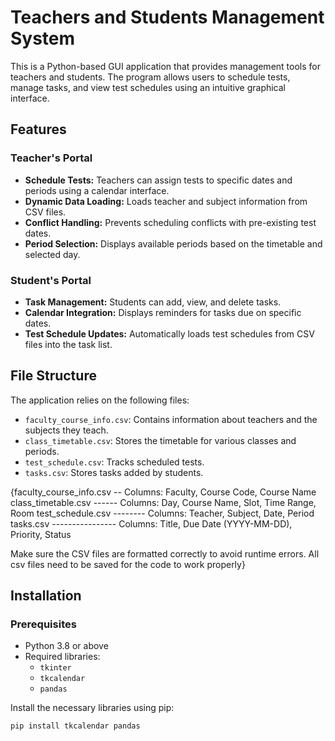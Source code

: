 # Teachers and Students Management System

This is a Python-based GUI application that provides management tools for teachers and students. The program allows users to schedule tests, manage tasks, and view test schedules using an intuitive graphical interface.

## Features

### Teacher's Portal
- **Schedule Tests:** Teachers can assign tests to specific dates and periods using a calendar interface.
- **Dynamic Data Loading:** Loads teacher and subject information from CSV files.
- **Conflict Handling:** Prevents scheduling conflicts with pre-existing test dates.
- **Period Selection:** Displays available periods based on the timetable and selected day.

### Student's Portal
- **Task Management:** Students can add, view, and delete tasks.
- **Calendar Integration:** Displays reminders for tasks due on specific dates.
- **Test Schedule Updates:** Automatically loads test schedules from CSV files into the task list.

## File Structure
The application relies on the following files:
- `faculty_course_info.csv`: Contains information about teachers and the subjects they teach.
- `class_timetable.csv`: Stores the timetable for various classes and periods.
- `test_schedule.csv`: Tracks scheduled tests.
- `tasks.csv`: Stores tasks added by students.

{faculty_course_info.csv -- Columns: Faculty, Course Code, Course Name
class_timetable.csv ------ Columns: Day, Course Name, Slot, Time Range, Room
test_schedule.csv -------- Columns: Teacher, Subject, Date, Period
tasks.csv ---------------- Columns: Title, Due Date (YYYY-MM-DD), Priority, Status

Make sure the CSV files are formatted correctly to avoid runtime errors.
All csv files need to be saved for the code to work properly}


## Installation

### Prerequisites
- Python 3.8 or above
- Required libraries:
  - `tkinter`
  - `tkcalendar`
  - `pandas`

Install the necessary libraries using pip:
```bash
pip install tkcalendar pandas
